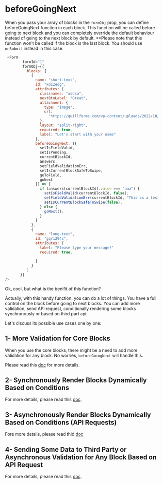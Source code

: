# beforeGoingNext

When you pass your array of blocks in the `formObj` prop, you can define beforeGoingNext function in each block.
This function will be called before going to next block and you can completely override the default behaviour instead of going to the next block by default.
**Please note that this function won't be called if the block is the last block. You should use `onSubmit` instead in this case. 
``` js
 <Form
        formId="1"
        formObj={{
          blocks: [
            {
              name: "short-text",
              id: "kd12edg",
              attributes: {
                classnames: "asdsa",
                nextBtnLabel: "Great",
                attachment: {
                  type: "image",
                  url:
                    "https://quillforms.com/wp-content/uploads/2022/10/ludovic-migneault-B9YbNbaemMI-unsplash_50-scaled.jpeg"
                },
                layout: "split-right",
                required: true,
                label: "Let's start with your name"
              },
              beforeGoingNext: ({
                setIsFieldValid,
                setIsPending,
                currentBlockId,
                answers,
                setFieldValidationErr,
                setIsCurrentBlockSafeToSwipe,
                goToField,
                goNext
              }) => {
                if (answers[currentBlockId].value === "aaa") {
                  setIsFieldValid(currentBlockId, false);
                  setFieldValidationErr(currentBlockId, "This is a test");
                  setIsCurrentBlockSafeToSwipe(false);
                } else {
                  goNext();
                }
              }
            },
            {
              name: "long-text",
              id: "gqr1294c",
              attributes: {
                label: "Please type your message!"
                required: true,
      
              }
            }
          ]
       }}
/>
```
Ok, cool, but what is the benifit of this function?

Actually, with this handy function, you can do a lot of things. You have a full control on the block before going to next blocks.
You can add more validation, send API request, conditionally rendering some blocks synchronously or based on third part api.


Let's discuss its possible use cases one by one:

## 1- More Validation for Core Blocks

When you use the core blocks, there might be a need to add more validation for any block. No worries, `beforeGoingNext` will handle this.

Please read this [doc](./core-blocks-validation.md) for more details.


## 2- Synchronously Render Blocks Dynamically Based on Conditions

For more details, please read this [doc](./dynamic-blocks-rendering.md).


## 3- Asynchronously Render Blocks Dynamically Based on Conditions (API Requests)

Fore more details, please read thid [doc](./async-dynamic-block-rendering.md)


## 4- Sending Some Data to Third Party or Asynchronous Validation for Any Block Based on API Request 

For more details, please read this [doc](./async-request.md).
